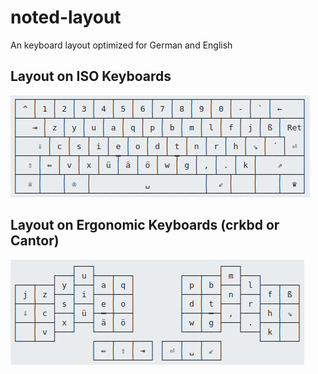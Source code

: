 # noted-layout
An keyboard layout optimized for German and English

## Layout on ISO Keyboards
![Noted Layout](/images/noted-1-iso.png)

## Layout on Ergonomic Keyboards (crkbd or Cantor)
![Noted Layout](/images/noted-1-crkbd.png)
